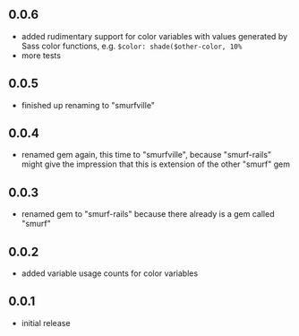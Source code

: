 ## 0.0.6

* added rudimentary support for color variables with values generated by Sass color functions, e.g. `$color: shade($other-color, 10%`
* more tests

## 0.0.5

* finished up renaming to "smurfville"

## 0.0.4

* renamed gem again, this time to "smurfville", because "smurf-rails" might give the impression that this is extension of the other "smurf" gem

## 0.0.3

* renamed gem to "smurf-rails" because there already is a gem called "smurf"

## 0.0.2

* added variable usage counts for color variables

## 0.0.1

* initial release